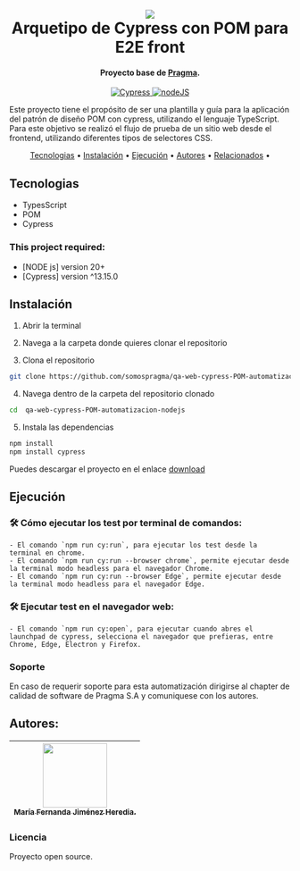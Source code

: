 <h1 align="center">
  <br>
  <a href="http://www.amitmerchant.com/electron-markdownify"><img src="https://f.hubspotusercontent20.net/hubfs/2829524/Copia%20de%20LOGOTIPO_original-2.png"></a>
  <br>
  Arquetipo de Cypress con POM para E2E front
  <br>
</h1>

<h4 align="center">Proyecto base de <a href="https://github.com/karatelabs/karate" target="_blank">Pragma</a>.</h4>

<p align="center">
  <a href="https://docs.cypress.io/app/get-started/why-cypress">
    <img src="https://img.shields.io/badge/Cypress-E2E_Testing-green" alt="Cypress">
  </a>
  <a href="https://nodejs.org/en/">
    <img src="https://img.shields.io/badge/Node_JS-Download-blue?link=https%3A%2F%2Fnodejs.org%2Fen%2F" alt="nodeJS">
  </a>
</p>

Este proyecto tiene el propósito de ser una plantilla y guía para la aplicación del patrón de diseño POM con cypress, utilizando el lenguaje TypeScript. Para este objetivo se realizó el flujo de prueba de un sitio web desde el frontend, utilizando diferentes tipos de selectores CSS.

<p align="center">
  <a href="#tecnologias">Tecnologias</a> •
  <a href="#instalación-y-ejecución">Instalación</a> •
  <a href="#instalación-y-ejecución"> Ejecución</a> •
  <a href="#autores">Autores</a> •
  <a href="#relacionados">Relacionados</a> •
</p>

## Tecnologias

- TypesScript
- POM
- Cypress

### This project required:

- [NODE js] version 20+
- [Cypress] version ^13.15.0

## Instalación

1. Abrir la terminal

2. Navega a la carpeta donde quieres clonar el repositorio

3. Clona el repositorio

```bash
git clone https://github.com/somospragma/qa-web-cypress-POM-automatizacion-nodejs.git
```

4. Navega dentro de la carpeta del repositorio clonado

```bash
cd  qa-web-cypress-POM-automatizacion-nodejs
```

5. Instala las dependencias

```bash
npm install
npm install cypress
```

Puedes descargar el proyecto en el enlace [download](https://github.com/somospragma/qa-web-cypress-POM-automatizacion-nodejs)

## Ejecución

### 🛠️ Cómo ejecutar los test por terminal de comandos:

```
- El comando `npm run cy:run`, para ejecutar los test desde la terminal en chrome.
- El comando `npm run cy:run --browser chrome`, permite ejecutar desde la terminal modo headless para el navegador Chrome.
- El comando `npm run cy:run --browser Edge`, permite ejecutar desde la terminal modo headless para el navegador Edge.
```

### 🛠️ Ejecutar test en el navegador web:

```
- El comando `npm run cy:open`, para ejecutar cuando abres el launchpad de cypress, selecciona el navegador que prefieras, entre Chrome, Edge, Electron y Firefox.
```

### Soporte

En caso de requerir soporte para esta automatización dirigirse al chapter de calidad de software de Pragma S.A y comuniquese con los autores.

## Autores:

| [<img src="https://lh3.googleusercontent.com/a-/AD_cMMSNeU-DRdaCVdZsA__CiiaMlIksLUGso-17AHT5=s240-p-k-rw-no" width=115><br><sub>María Fernanda Jiménez Heredia.</sub>](https://gitlab.com/fernanda.jimenezh) <br/> |
| :----------------------------------------------------------------------------------------------------------------------------------------------------------------------------------------------------------------: |

### Licencia

Proyecto open source.
